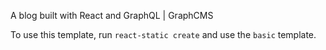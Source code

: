 A blog built with React and GraphQL | GraphCMS

To use this template, run `react-static create` and use the `basic` template.